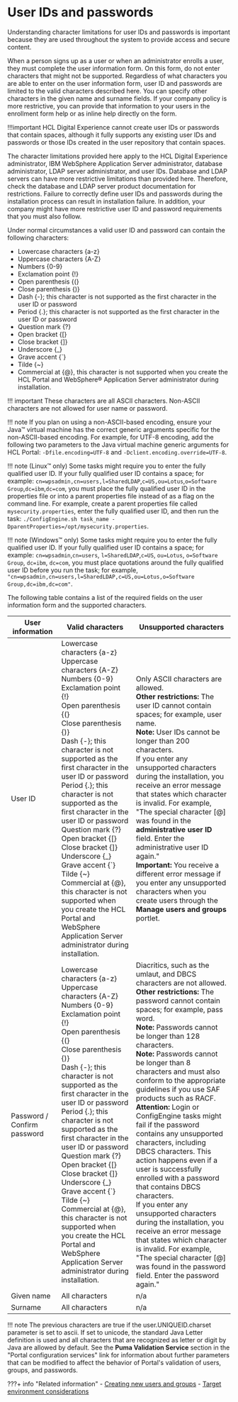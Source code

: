 # User IDs and passwords

Understanding character limitations for user IDs and passwords is important because they are used throughout the system to provide access and secure content.

When a person signs up as a user or when an administrator enrolls a user, they must complete the user information form. On this form, do not enter characters that might not be supported. Regardless of what characters you are able to enter on the user information form, user ID and passwords are limited to the valid characters described here. You can specify other characters in the given name and surname fields. If your company policy is more restrictive, you can provide that information to your users in the enrollment form help or as inline help directly on the form.

!!!important
    HCL Digital Experience cannot create user IDs or passwords that contain spaces, although it fully supports any existing user IDs and passwords or those IDs created in the user repository that contain spaces.

The character limitations provided here apply to the HCL Digital Experience administrator, IBM WebSphere Application Server administrator, database administrator, LDAP server administrator, and user IDs. Database and LDAP servers can have more restrictive limitations than provided here. Therefore, check the database and LDAP server product documentation for restrictions. Failure to correctly define user IDs and passwords during the installation process can result in installation failure. In addition, your company might have more restrictive user ID and password requirements that you must also follow.

Under normal circumstances a valid user ID and password can contain the following characters:

-   Lowercase characters {a-z}
-   Uppercase characters {A-Z}
-   Numbers {0-9}
-   Exclamation point {!}
-   Open parenthesis {(}
-   Close parenthesis {)}
-   Dash {-}; this character is not supported as the first character in the user ID or password
-   Period {.}; this character is not supported as the first character in the user ID or password
-   Question mark {?}
-   Open bracket {[}
-   Close bracket {]}
-   Underscore {_}
-   Grave accent {`}
-   Tilde {~}
-   Commercial at {@}, this character is not supported when you create the HCL Portal and WebSphere® Application Server administrator during installation.

!!! important
    These characters are all ASCII characters. Non-ASCII characters are not allowed for user name or password.

!!! note 
    If you plan on using a non-ASCII-based encoding, ensure your Java™ virtual machine has the correct generic arguments specific for the non-ASCII-based encoding. For example, for UTF-8 encoding, add the following two parameters to the Java virtual machine generic arguments for HCL Portal: `-Dfile.encoding=UTF-8` and `-Dclient.encoding.override=UTF-8`.

!!! note 
    (Linux™ only) Some tasks might require you to enter the fully qualified user ID. If your fully qualified user ID contains a space; for example: `cn=wpsadmin,cn=users,l=SharedLDAP`,`c=US,ou=Lotus`,`o=Software Group`,`dc=ibm`,`dc=com`, you must place the fully qualified user ID in the properties file or into a parent properties file instead of as a flag on the command line. For example, create a parent properties file called `mysecurity.properties`, enter the fully qualified user ID, and then run the task: `./ConfigEngine.sh task_name -DparentProperties=/opt/mysecurity.properties`.

!!! note
    (Windows™ only) Some tasks might require you to enter the fully qualified user ID. If your fully qualified user ID contains a space; for example: `cn=wpsadmin`,`cn=users`, `l=SharedLDAP`,`c=US`, `ou=Lotus`, `o=Software Group`, `dc=ibm`, `dc=com`, you must place quotations around the fully qualified user ID before you run the task; for example, `"cn=wpsadmin,cn=users,l=SharedLDAP,c=US,ou=Lotus,o=Software Group,dc=ibm,dc=com"`.

The following table contains a list of the required fields on the user information form and the supported characters.

|User information|Valid characters|Unsupported characters|
|----------------|----------------|----------------------|
|User ID|Lowercase characters \{a-z\}</br>Uppercase characters \{A-Z\}</br>Numbers \{0-9\}</br>Exclamation point \{!\}</br>Open parenthesis \{\(\}</br>Close parenthesis \{\)\}</br>Dash \{-\}; this character is not supported as the first character in the user ID or password</br>Period \{.\}; this character is not supported as the first character in the user ID or password</br>Question mark \{?\}</br>Open bracket \{\[\}</br>Close bracket \{\]\}</br>Underscore \{\_\}</br>Grave accent \{\`\}</br>Tilde \{~\}</br>Commercial at \{@\}, this character is not supported when you create the HCL Portal and WebSphere Application Server administrator during installation.|Only ASCII characters are allowed.</br>**Other restrictions:** The user ID cannot contain spaces; for example, user name.</br>**Note:** User IDs cannot be longer than 200 characters.</br>If you enter any unsupported characters during the installation, you receive an error message that states which character is invalid. For example, "The special character \[@\] was found in the **administrative user ID** field. Enter the administrative user ID again."</br>**Important:** You receive a different error message if you enter any unsupported characters when you create users through the **Manage users and groups** portlet.|
|Password / Confirm password|Lowercase characters \{a-z\} </br> Uppercase characters \{A-Z\}</br>Numbers \{0-9\}</br>Exclamation point \{!\}</br>Open parenthesis \{\(\}</br>Close parenthesis \{\)\}</br>Dash \{-\}; this character is not supported as the first character in the user ID or password</br> Period \{.\}; this character is not supported as the first character in the user ID or password</br>Question mark \{?\}</br>Open bracket \{\[\}</br>Close bracket \{\]\}</br>Underscore \{\_\}</br>Grave accent \{\`\}</br>Tilde \{~\}</br>Commercial at \{@\}, this character is not supported when you create the HCL Portal and WebSphere Application Server administrator during installation.|Diacritics, such as the umlaut, and DBCS characters are not allowed.</br>**Other restrictions:** The password cannot contain spaces; for example, pass word.</br>**Note:** Passwords cannot be longer than 128 characters.</br>**Note:** Passwords cannot be longer than 8 characters and must also conform to the appropriate guidelines if you use SAF products such as RACF.</br>**Attention:** Login or ConfigEngine tasks might fail if the password contains any unsupported characters, including DBCS characters. This action happens even if a user is successfully enrolled with a password that contains DBCS characters.</br>If you enter any unsupported characters during the installation, you receive an error message that states which character is invalid. For example, "The special character \[@\] was found in the password field. Enter the password again."|
|Given name|All characters|n/a|
|Surname|All characters|n/a|

!!! note
    The previous characters are true if the user.UNIQUEID.charset parameter is set to ascii. If set to unicode, the standard Java Letter definition is used and all characters that are recognized as letter or digit by Java are allowed by default. See the **Puma Validation Service** section in the "Portal configuration services" link for information about further parameters that can be modified to affect the behavior of Portal's validation of users, groups, and passwords.


???+ info "Related information"
    - [Creating new users and groups](../../../deployment/manage/security/people/authorization/users_and_groups/adctnewu.md)
    - [Target environment considerations](../../../deployment/manage/migrate/settingup_target_env/mig_plan_targetenvironment.md)

